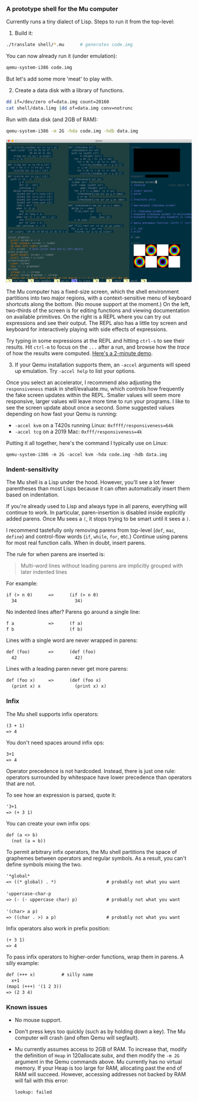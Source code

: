 ### A prototype shell for the Mu computer

Currently runs a tiny dialect of Lisp. Steps to run it from the top-level:

1. Build it:

  ```sh
  ./translate shell/*.mu      # generates code.img
  ```

  You can now already run it (under emulation):
  ```sh
  qemu-system-i386 code.img
  ```

  But let's add some more 'meat' to play with.

2. Create a data disk with a library of functions.

  ```sh
  dd if=/dev/zero of=data.img count=20160
  cat shell/data.limg |dd of=data.img conv=notrunc
  ```

  Run with data disk (and 2GB of RAM):
  ```sh
  qemu-system-i386 -m 2G -hda code.img -hdb data.img
  ```

  <img alt='screenshot of the Mu shell' src='../html/20210624-shell.png'>

  The Mu computer has a fixed-size screen, which the shell environment
  partitions into two major regions, with a context-sensitive menu of keyboard
  shortcuts along the bottom. (No mouse support at the moment.) On the left,
  two-thirds of the screen is for editing functions and viewing documentation
  on available primitives. On the right is a REPL where you can try out
  expressions and see their output. The REPL also has a little toy screen and
  keyboard for interactively playing with side effects of expressions.

  Try typing in some expressions at the REPL and hitting `ctrl-s` to see their
  results. Hit `ctrl-m` to focus on the `...` after a run, and browse how the
  _trace_ of how the results were computed. [Here's a 2-minute demo](https://archive.org/details/akkartik-mu-2021-05-31).

3. If your Qemu installation supports them, an `-accel` arguments
   will speed up emulation. Try `-accel help` to list your options.

  Once you select an accelerator, I recommend also adjusting the `responsiveness`
  mask in shell/evaluate.mu, which controls how frequently the fake screen
  updates within the REPL. Smaller values will seem more responsive, larger
  values will leave more time to run your programs. I like to see the screen
  update about once a second. Some suggested values depending on how fast your
  Qemu is running:

  - `-accel kvm` on a T420s running Linux: `0xffff/responsiveness=64k`
  - `-accel tcg` on a 2019 Mac: `0xfff/responsiveness=4k`

  Putting it all together, here's the command I typically use on Linux:

  ```
  qemu-system-i386 -m 2G -accel kvm -hda code.img -hdb data.img
  ```

### Indent-sensitivity

The Mu shell is a Lisp under the hood. However, you'll see a lot fewer
parentheses than most Lisps because it can often automatically insert them
based on indentation.

If you're already used to Lisp and always type in all parens, everything will
continue to work. In particular, paren-insertion is disabled inside explicitly
added parens. Once Mu sees a `(`, it stops trying to be smart until it sees a
`)`.

I recommend tastefully only removing parens from top-level (`def`, `mac`,
`define`) and control-flow words (`if`, `while`, `for`, etc.) Continue using
parens for most real function calls. When in doubt, insert parens.

The rule for when parens are inserted is:

> Multi-word lines without leading parens are implicitly grouped with later
> indented lines

For example:

```
if (> n 0)      =>      (if (> n 0)
  34                      34)
```

No indented lines after? Parens go around a single line:

```
f a             =>      (f a)
f b                     (f b)
```

Lines with a single word are never wrapped in parens:

```
def (foo)       =>      (def (foo)
  42                      42)
```

Lines with a leading paren never get more parens:

```
def (foo x)     =>      (def (foo x)
  (print x) x             (print x) x)
```

### Infix

The Mu shell supports infix operators:
```
(3 + 1)
=> 4
```

You don't need spaces around infix ops:
```
3+1
=> 4
```

Operator precedence is not hardcoded. Instead, there is just one rule:
operators surrounded by whitespace have lower precedence than operators that
are not.

To see how an expression is parsed, quote it:
```
'3+1
=> (+ 3 1)
```

You can create your own infix ops:
```
def (a <> b)
  (not (a = b))
```

To permit arbitrary infix operators, the Mu shell partitions the space of
graphemes between operators and regular symbols. As a result, you can't define
symbols mixing the two.
```
'*global*
=> ((* global) . *)                   # probably not what you want

'uppercase-char-p
=> (- (- uppercase char) p)           # probably not what you want

'(char> a p)
=> ((char . >) a p)                   # probably not what you want
```

Infix operators also work in prefix position:
```
(+ 3 1)
=> 4
```

To pass infix operators to higher-order functions, wrap them in parens. A
silly example:
```
def (+++ x)          # silly name
  x+1
(map1 (+++) '(1 2 3))
=> (2 3 4)
```

### Known issues

* No mouse support.

* Don't press keys too quickly (such as by holding down a key). The Mu
  computer will crash (and often Qemu will segfault).

* Mu currently assumes access to 2GB of RAM. To increase that, modify the
  definition of `Heap` in 120allocate.subx, and then modify the `-m 2G`
  argument in the Qemu commands above. Mu currently has no virtual
  memory. If your Heap is too large for RAM, allocating past the end of RAM
  will succeed. However, accessing addresses not backed by RAM will fail with
  this error:

  ```
  lookup: failed
  ```

